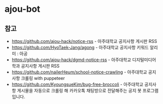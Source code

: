 # ajou-bot

## 참고

- https://github.com/ajou-hack/notice-rss - 아주대학교 공지사항 게시판 RSS
- https://github.com/HyoTaek-Jang/agong - 아주대학교 공지사항 키워드 알리미 : 아공
- https://github.com/ajou-hack/dgmd-notice-rss - 아주대학교 디지털미디어학과 공지사항 게시판 RSS
- https://github.com/nailerHeum/school-notice-crawling - 아주대학교 공지사항 크롤링 with puppeteer
- https://github.com/KyoungsueKim/bug-free-broccoli - 아주대학교 공지사항 게시물을 자동으로 크롤링 해 카카오톡 채팅방으로 전달해주는 공지 봇 프로그램입니다.
